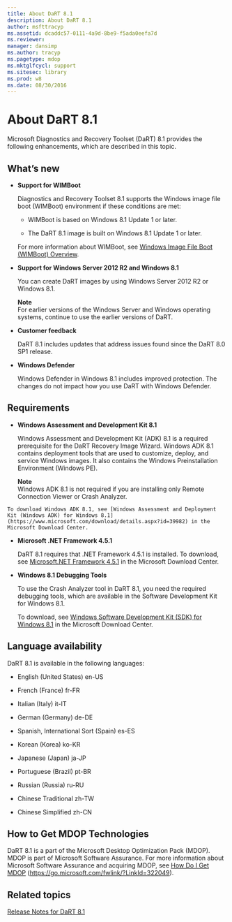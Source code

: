 ```yaml
---
title: About DaRT 8.1
description: About DaRT 8.1
author: msfttracyp
ms.assetid: dcaddc57-0111-4a9d-8be9-f5ada0eefa7d
ms.reviewer: 
manager: dansimp
ms.author: tracyp
ms.pagetype: mdop
ms.mktglfcycl: support
ms.sitesec: library
ms.prod: w8
ms.date: 08/30/2016
---
```



# About DaRT 8.1


Microsoft Diagnostics and Recovery Toolset (DaRT) 8.1 provides the following enhancements, which are described in this topic.

## <a href="" id="what-s-new"></a>What’s new


-   **Support for WIMBoot**

    Diagnostics and Recovery Toolset 8.1 supports the Windows image file boot (WIMBoot) environment if these conditions are met:

    -   WIMBoot is based on Windows 8.1 Update 1 or later.

    -   The DaRT 8.1 image is built on Windows 8.1 Update 1 or later.

    For more information about WIMBoot, see [Windows Image File Boot (WIMBoot) Overview](https://go.microsoft.com/fwlink/?LinkId=517536).

-   **Support for Windows Server 2012 R2 and Windows 8.1**

    You can create DaRT images by using Windows Server 2012 R2 or Windows 8.1.

    **Note**  
    For earlier versions of the Windows Server and Windows operating systems, continue to use the earlier versions of DaRT.



-   **Customer feedback**

    DaRT 8.1 includes updates that address issues found since the DaRT 8.0 SP1 release.

-   **Windows Defender**

    Windows Defender in Windows 8.1 includes improved protection. The changes do not impact how you use DaRT with Windows Defender.

## Requirements


-   **Windows Assessment and Development Kit 8.1**

    Windows Assessment and Development Kit (ADK) 8.1 is a required prerequisite for the DaRT Recovery Image Wizard. Windows ADK 8.1 contains deployment tools that are used to customize, deploy, and service Windows images. It also contains the Windows Preinstallation Environment (Windows PE).

    **Note**  
    Windows ADK 8.1 is not required if you are installing only Remote Connection Viewer or Crash Analyzer.



~~~
To download Windows ADK 8.1, see [Windows Assessment and Deployment Kit (Windows ADK) for Windows 8.1](https://www.microsoft.com/download/details.aspx?id=39982) in the Microsoft Download Center.
~~~

-   **Microsoft .NET Framework 4.5.1**

    DaRT 8.1 requires that .NET Framework 4.5.1 is installed. To download, see [Microsoft.NET Framework 4.5.1](https://go.microsoft.com/fwlink/?LinkId=329038) in the Microsoft Download Center.

-   **Windows 8.1 Debugging Tools**

    To use the Crash Analyzer tool in DaRT 8.1, you need the required debugging tools, which are available in the Software Development Kit for Windows 8.1.

    To download, see [Windows Software Development Kit (SDK) for Windows 8.1](https://msdn.microsoft.com/library/windows/desktop/bg162891.aspx) in the Microsoft Download Center.

## Language availability


DaRT 8.1 is available in the following languages:

-   English (United States) en-US

-   French (France) fr-FR

-   Italian (Italy) it-IT

-   German (Germany) de-DE

-   Spanish, International Sort (Spain) es-ES

-   Korean (Korea) ko-KR

-   Japanese (Japan) ja-JP

-   Portuguese (Brazil) pt-BR

-   Russian (Russia) ru-RU

-   Chinese Traditional zh-TW

-   Chinese Simplified zh-CN

## How to Get MDOP Technologies


DaRT 8.1 is a part of the Microsoft Desktop Optimization Pack (MDOP). MDOP is part of Microsoft Software Assurance. For more information about Microsoft Software Assurance and acquiring MDOP, see [How Do I Get MDOP](https://go.microsoft.com/fwlink/?LinkId=322049) (https://go.microsoft.com/fwlink/?LinkId=322049).

## Related topics


[Release Notes for DaRT 8.1](release-notes-for-dart-81.md)









